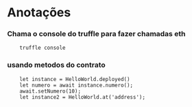 # Anotações

### Chama o console do truffle para fazer chamadas eth

        truffle console

### usando metodos do contrato

        let instance = HelloWorld.deployed()
        let numero = await instance.numero();
        await.setNumero(10);
        let instance2 = HelloWorld.at('address');
        

